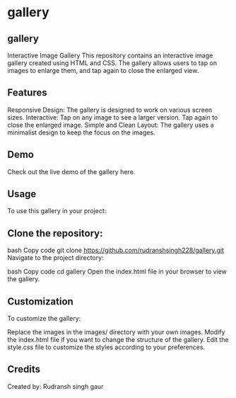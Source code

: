 # gallery
## gallery
Interactive Image Gallery This repository contains an interactive image gallery created using HTML and CSS. The gallery allows users to tap on images to enlarge them, and tap again to close the enlarged view.

## Features

Responsive Design: The gallery is designed to work on various screen sizes. Interactive: Tap on any image to see a larger version. Tap again to close the enlarged image. Simple and Clean Layout: The gallery uses a minimalist design to keep the focus on the images.

## Demo

Check out the live demo of the gallery here. 

## **Usage**

To use this gallery in your project:

## **Clone the repository:**

bash Copy code git clone https://github.com/rudranshsingh228/gallery.git Navigate to the project directory:

bash Copy code cd gallery Open the index.html file in your browser to view the gallery.

## **Customization**

To customize the gallery:

Replace the images in the images/ directory with your own images. Modify the index.html file if you want to change the structure of the gallery. Edit the style.css file to customize the styles according to your preferences.

## **Credits**

Created by: Rudransh singh gaur
